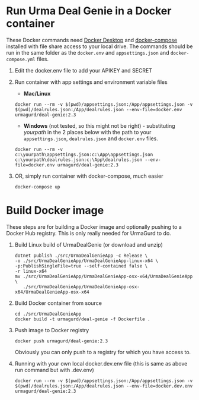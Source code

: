 # Run Urma Deal Genie in a Docker container
These Docker commands need [Docker Desktop](https://docs.docker.com/desktop/) and [docker-compose](https://docs.docker.com/compose/install/) installed with file share access to your local drive. The commands should be run in the same folder as the `docker.env` and `appsettings.json` and `docker-compose.yml` files.
1. Edit the docker.env file to add your APIKEY and SECRET
1. Run container with app settings and environment variable files
    - **Mac/Linux**
    ```
    docker run --rm -v $(pwd)/appsettings.json:/App/appsettings.json -v $(pwd)/dealrules.json:/App/dealrules.json --env-file=docker.env urmagurd/deal-genie:2.3
    ```
    - **Windows** (not tested, so this might not be right) - substituting _yourpath_ in the 2 places below with the path to your `appsettings.json`, `dealrules.json` and `docker.env` files.    
    ```
    docker run --rm -v c:\yourpath\appsettings.json:c:\App\appsettings.json c:\yourpath\dealrules.json:c:\App\dealrules.json --env-file=docker.env urmagurd/deal-genie:2.3
    ```
  
1. OR, simply run container with docker-compose, much easier
    ```
    docker-compose up
    ```

# Build Docker image
These steps are for building a Docker image and optionally pushing to a Docker Hub registry. This is only really needed for UrmaGurd to do.
1. Build Linux build of UrmaDealGenie (or download and unzip)
    ```
    dotnet publish ./src/UrmaDealGenieApp -c Release \
    -o ./src/UrmaDealGenieApp/UrmaDealGenieApp-linux-x64 \
    -p:PublishSingleFile=true --self-contained false \
    -r linux-x64  
    mv ./src/UrmaDealGenieApp/UrmaDealGenieApp-osx-x64/UrmaDealGenieApp \
       ./src/UrmaDealGenieApp/UrmaDealGenieApp-osx-x64/UrmaDealGenieApp-osx-x64
    ```

1. Build Docker container from source
    ```
    cd ./src/UrmaDealGenieApp
    docker build -t urmagurd/deal-genie -f Dockerfile .
    ```
1. Push image to Docker registry 
    ```
    docker push urmagurd/deal-genie:2.3
    ```
   Obviously you can only push to a registry for which you have access to.
1. Running with your own local docker.dev.env file (this is same as above run command but with .dev.env)
    ```
    docker run --rm -v $(pwd)/appsettings.json:/App/appsettings.json -v $(pwd)/dealrules.json:/App/dealrules.json --env-file=docker.dev.env urmagurd/deal-genie:2.3
    ```
